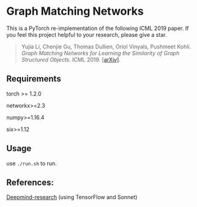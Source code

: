 # Graph Matching Networks

This is a PyTorch re-implementation of the following ICML 2019 paper. If you feel this project helpful to your research, please give a star.

> Yujia Li, Chenjie Gu, Thomas Dullien, Oriol Vinyals, Pushmeet Kohli. *Graph Matching Networks for Learning the Similarity of Graph Structured Objects*. ICML 2019. [[arXiv\]](https://arxiv.org/abs/1904.12787).

## Requirements

torch >= 1.2.0

networkx>=2.3  

numpy>=1.16.4  

six>=1.12

## Usage

use `./run.sh` to run.

## References:

[Deepmind-research](https://github.com/deepmind/deepmind-research/tree/master/graph_matching_networks) (using TensorFlow and Sonnet)
